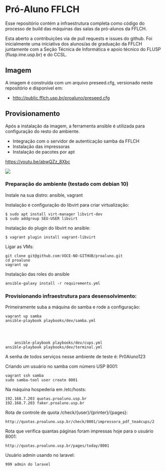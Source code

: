 # Pró-Aluno FFLCH

Esse repositório contém a infraestrutura completa como
código do processo de build das 
máquinas das salas da pró-alunos da FFLCH.

Esta aberto a contribuições via de pull requests e issues do github. 
Foi inicialmente uma iniciativa dos alunos/as de graduação da FFLCH juntamente com a Seção  Técnica de Informática e apoio técnico do FLUSP (flusp.ime.usp.br) e do CCSL.

## Imagem

A imagem é construída com um arquivo preseed.cfg, versionado neste repositório
e disponível em:

 - http://public.fflch.usp.br/proaluno/preseed.cfg

## Provisionamento

Após a instalação da imagem, a ferramenta ansible é utilizada para configuração 
do resto do ambiente.

 - Integração com o servidor de autenticação samba da FFLCH
 - Instalação das impressoras
 - Instalação de pacotes por apt

https://youtu.be/abwQZz_8Xbc 

![](https://github.com/fflch/proaluno/raw/master/diagrama.png)

### Preparação do ambiente (testado com debian 10)

Instale na sua distro: ansible, vagrant

Instalação e configuração do libvirt para criar virtualização:

    $ sudo apt install virt-manager libvirt-dev
    $ sudo addgroup SEU-USER libvirt

Instalação do plugin do libvirt no ansible:

    $ vagrant plugin install vagrant-libvirt

Ligar as VMs:
    
    git clone git@github.com:VOCE-NO-GITHUB/proaluno.git
    cd proaluno
    vagrant up

Instalação das roles do ansible

    ansible-galaxy install -r requirements.yml

### Provisionando infraestrutura para desensolvimento:

Primeiramente suba a máquina do samba e rode a configuração:

    vagrant up samba
    ansible-playbook playbooks/dev/samba.yml




        ansible-playbook playbooks/dev/cups.yml
    ansible-playbook playbooks/dev/terminal.yml

A senha de todos serviços nesse ambiente de teste é: Pr0Aluno123

Criando um usuário no samba com número USP 8001:

    vagrant ssh samba
    sudo samba-tool user create 8001

Na máquina hospederia em /etc/hosts:

    192.168.7.203 quotas.proaluno.usp.br
    192.168.7.203 faker.proaluno.usp.br

Rota de controle de quota /check/{user}/{printer}/{pages}:

    http://quotas.proaluno.usp.br/check/8001/impressora_pdf_tea4cups/2

Rota que verifica quantas páginas foram impressas hoje para o usuário 8001:

    http://quotas.proaluno.usp.br/pages/today/8001

Usuário admin usando no laravel:

    999 admin do laravel



